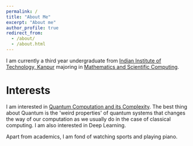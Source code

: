 ```yaml
---
permalink: /
title: "About Me"
excerpt: "About me"
author_profile: true
redirect_from: 
  - /about/
  - /about.html
---
```


I am currently a third year undergraduate from [Indian Institute of Technology, Kanpur](https://www.iitk.ac.in/) majoring in [Mathematics and Scientific Computing](https://www.iitk.ac.in/math/). 

Interests
======
I am interested in [Quantum Computation and its Complexity](https://en.wikipedia.org/wiki/Quantum_computing#:~:text=Quantum%20computing%20is%20a%20type,are%20known%20as%20quantum%20computers.). The best thing about Quantum is the 'weird properties' of quantum systems that changes the way of our computation as we usually do in the case of classical computing. I am also interested in Deep Learning.

Apart from academics, I am fond of watching sports and playing piano. 
